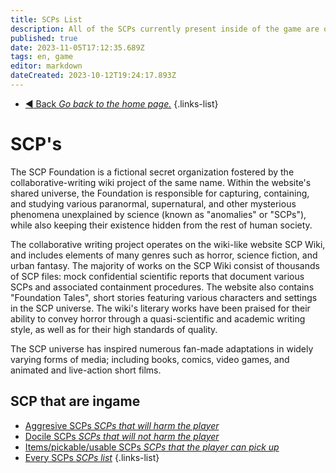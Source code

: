 ```yaml
---
title: SCPs List
description: All of the SCPs currently present inside of the game are on this page.
published: true
date: 2023-11-05T17:12:35.689Z
tags: en, game
editor: markdown
dateCreated: 2023-10-12T19:24:17.893Z
---
```


- [:arrow_backward: Back *Go back to the home page.*](/en/home#single-playerco-op)
{.links-list}
# SCP's


The SCP Foundation is a fictional secret organization fostered by the collaborative-writing wiki project of the same name. Within the website's shared universe, the Foundation is responsible for capturing, containing, and studying various paranormal, supernatural, and other mysterious phenomena unexplained by science (known as "anomalies" or "SCPs"), while also keeping their existence hidden from the rest of human society.

The collaborative writing project operates on the wiki-like website SCP Wiki, and includes elements of many genres such as horror, science fiction, and urban fantasy. The majority of works on the SCP Wiki consist of thousands of SCP files: mock confidential scientific reports that document various SCPs and associated containment procedures. The website also contains "Foundation Tales", short stories featuring various characters and settings in the SCP universe. The wiki's literary works have been praised for their ability to convey horror through a quasi-scientific and academic writing style, as well as for their high standards of quality.

The SCP universe has inspired numerous fan-made adaptations in widely varying forms of media; including books, comics, video games, and animated and live-action short films.
## SCP that are ingame
- [Aggresive SCPs *SCPs that will harm the player*](/en/game/scps/aggresive)
- [Docile SCPs *SCPs that will not harm the player*](/en/game/scps/docile)
- [Items/pickable/usable SCPs *SCPs that the player can pick up*](/en/game/scps/items)
- [Every SCPs *SCPs list*](/en/game/scps/every_scps)
{.links-list}